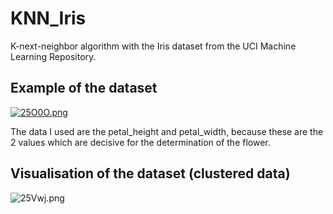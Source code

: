 # KNN_Iris
K-next-neighbor algorithm with the Iris dataset from the UCI Machine Learning Repository.

## Example of the dataset
<a href="https://picr.eu/i/25O0O"><img src="https://picr.eu/images/2020/12/01/25O0O.png" alt="25O0O.png" border="0" /></a>

The data I used are the petal_height and petal_width, because these are the 2 values which are decisive for the determination of the flower.

## Visualisation of the dataset (clustered data)
<img src="https://picr.eu/images/2020/12/01/25Vwj.png" alt="25Vwj.png" border="0" />
